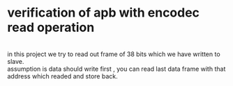 <h1>
  verification of apb with encodec read operation
</h1>
<br>
in this project we try to read out frame of 38 bits which we have written to slave.
<br>
assumption is data should write first , you can read last data frame with that address which readed and store back.
